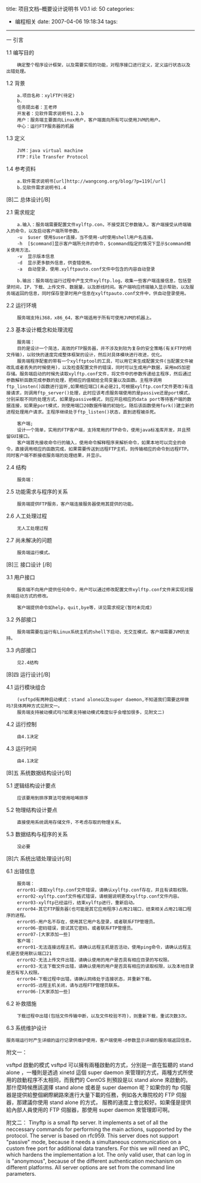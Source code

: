 title: 项目文档–概要设计说明书 V0.1
id: 50
categories:
  - 编程相关
date: 2007-04-06 19:18:34
tags:
---

一	引言

1.1	编写目的

		确定整个程序设计框架，以及需要实现的功能，对程序接口进行定义，定义运行状态以及出错处理。

1.2	背景

		a.项目名称：xylFTP(待定)
		b.
		任务提出者：王老师
		开发者：见软件需求说明书1.2.b
		用户：服务端主要面向Linux用户，客户端面向所有可以使用JVM的用户。
		中心：运行FTP服务器的机器

1.3	定义

		JVM：java virtual machine
		FTP：File Transfer Protocol

1.4	参考资料

		a.软件需求说明书[url]http://wangcong.org/blog/?p=119[/url]
		b.见软件需求说明书1.4

[B]二		总体设计[/B]

2.1	需求规定

		a.输入：服务端需要配置文件xylftp.con，不接受其它参数输入。客户端接受从终端输入的命令，以及启动客户端所带参数。
		-u	$user 使用$user连接，当不使用-u时使用shell用户名连接。
		-h	[$command]显示客户端所允许的命令，$command指定的情况下显示$command相关使用方法。
		-v	显示版本信息
		-d	显示更多额外信息，供查错使用。
		-a	自动登录，使用.xylftpauto.conf文件中包含的内容自动登录

		b.输出：服务端在运行过程中产生文件xylftp.log，收集一些客户端连接信息，包括登录时间，IP，下载、上传文件、数据量，以及断线时间。客户端响应终端输入显示帮助，以及服务端返回的信息，同时保存登录时用户信息在xylftpauto.conf文件中，供自动登录使用。

2.2	运行环境

		服务端支持i368，x86_64，客户端适用于所有可使用JVM的机器上。

2.3	基本设计概念和处理流程

		服务端：
		目的是设计一个简洁，高效的FTP服务器，并不涉及到较为复杂的安全策略(有关FTP的明文传输)，以较快的速度完成整体框架的设计，然后对具体模块进行改进，优化。
		服务端程序配套的带有一个xylftptool的工具，可以用它来生成配置文件(当配置文件被改乱或者丢失的时候使用)，以及检查配置文件的错误，同时可以生成用户数据，采用md5加密存储。服务端启动的时候先读取xylftp.conf文件，将文件中的参数传递给主程序，然后通过参数解析函数完成参数的处理，把相应的值赋给全局变量以及函数。主程序调用ftp_linsten()函数进行监听,如果相应端口(未必是21,可根据xylftp.conf文件更改)有连接请求，则调用ftp_server()处理，此时应该考虑服务端使用的是passive还是port模式，分别采取不同的处理方式，如果是passive模式，则应开启相应的data port等待客户端的数据连接，如果是port模式，则使用端口20数据传输的初始化。随后该函数使用fork()建立新的进程处理用户请求。主程序继续处于ftp_listen()状态，直到进程被杀死。

		客户端;
		设计一个简单，实用的FTP客户端，支持常用的FTP命令，使用java标准库开发，并且预留GUI接口。
		客户端首先接收命令行的输入，使用命令解释程序来解析命令，如果本地可以完全的命令，直接调用相应的函数完成，如果需要传送到远程FTP主机，则传输相应的命令到远程FTP。同时客户端不断接收服务端的处理结果，并显示。

2.4	结构

		服务端：

2.5	功能需求与程序的关系

		服务端提供FTP服务，客户端连接服务器使用其提供的功能。

2.6	人工处理过程

		无人工处理过程

2.7	尚未解决的问题

		服务端运行模式。

[B]三	接口设计	[/B]

3.1	用户接口

		服务端不向用户提供任何命令，用户可以通过修改配置文件xylftp.conf文件来实现对服务端启动方式的修改。

		客户端提供命令如help，quit,bye等，详见需求规定(暂时未完成)

3.2	外部接口

		服务端需要在运行有Linux系统主机的shell下启动，无交互模式。客户端需要JVM的支持。

3.3	内部接口

		见2.4结构

[B]四	运行设计[/B]

4.1	运行模块组合

		(vsftpd有两种启动模式：stand alone以及super daemon,不知道我们需要这样做吗?具体两种方式见附文一。
		服务端支持被动模式吗?如果支持被动模式难度似乎会增加很多，见附文二)

4.2	运行控制

		由4.1决定

4.3	运行时间

		由4.1决定

[B]五	系统数据结构设计[/B]

5.1	逻辑结构设计要点

		应该要用到排序算法可使用哈唏排序

5.2	物理结构设计要点

		直接使用系统调用存储文件，不考虑存取的物理关系。

5.3	数据结构与程序的关系

		没必要

[B]六	系统出错处理设计[/B]

6.1	出错信息

		服务端：
		error01-读取xylftp.conf文件错误，请确认xylftp.conf存在，并且有读取权限。
		error02-xylftp.conf文件格式错误，请根据说明更改xylftp.conf文件内容。
		error03-xylftp已经运行，结束xylftp进行，重新启动。
		error04-其它FTP服务器(也可能是其它应用程序)占用21端口，结束相关占用21端口程序的进程。
		error05-用户名不存在，使用其它用户名登录，或者联系FTP管理员。
		error06-密码错误，尝试其它密码，或者联系FTP管理员。
		error07-[大家添加一些]
		客户端：
		error01-无法连接远程主机，请确认远程主机是否活动，使用ping命令，请确认远程主机是否使用默认端口21
		error02-无法上传文件出错，请确认使用的用户是否具有相应目录的写权限。
		error03-无法下载文件出错，请确认使用的用户是否具有相应的读取权限，以及本地目录是否有写入权限。
		error04-下载过程中出错，请确认网络处于连接状态，并重新下载。
		error05-远程主机关闭，请与远程FTP管理员联系。
		error06-[大家添加一些]

6.2	补救措施

		下载过程中出错(包括文件传输中断，以及文件校验不符)，则重新下载，重试次数3次。

6.3	系统维护设计

	服务端运行时产生详细的运行记录供维护使用，客户端使用-d参数显示详细的服务端返回信息。

附文一：

vsftpd 啟動的模式
vsftpd 可以擁有兩種啟動的方式，分別是一直在監聽的 stand alone ，一種則是透過 xinetd 這個 super daemon 來管理的方式，兩種方式所使用的啟動程序不太相同，而我們的 CentOS 則預設是以 stand alone 來啟動的。 那什麼時候應該選擇 stand alone 或者是 super daemon 呢？如果你的 ftp 伺服器是提供給整個網際網路來進行大量下載的任務，例如各大專院校的 FTP 伺服器，那建議你使用 stand alone 的方式， 服務的速度上會比較好。如果僅是提供給內部人員使用的 FTP 伺服器，那使用 super daemon 來管理即可啊。

附文二：
Tinyftp is a small ftp server. It implements a set of all
the neccessary  commands for performing the main actions,
suppported by the protocol. The server is based on rfc959.
This server does not support "passive" mode, because it needs
a simultaneous communication on a custom free port for
additional data transfers. For this we will need an IPC, which
hardens the implementation a lot.
The only valid user, that can log in is "anonymous", because of
the different authentication mechanism on different platforms.
All server options are set from the command line parameters.